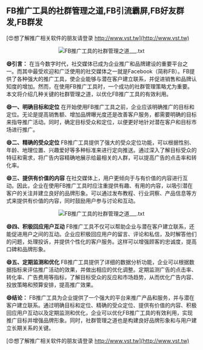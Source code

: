 ## **FB推广工具的社群管理之道,FB引流霸屏,FB好友群发,FB群发**

[😍想了解推广相关软件的朋友请登录 http://www.vst.tw](http://www.vst.tw)

 <center><img src="https://vst.tw/MP4/tuiguang/png/8.png" alt="FB推广工具的社群管理之道___.txt"></center>

**😄引言：**
在当今数字时代，社交媒体已成为企业推广和品牌建设的重要平台之一。而其中最受欢迎和广泛使用的社交媒体之一就是Facebook（简称FB）。FB提供了各种强大的推广工具，使企业能够与潜在客户建立联系，并促进销售和品牌认知度的增加。然而，在使用FB推广工具时，一个成功的社群管理策略尤为重要。本文将介绍几种关键的社群管理之道，以优化FB推广工具的有效利用。

**😄一、明确目标和定位**
在开始使用FB推广工具之前，企业应该明确推广的目标和定位。无论是提高销售额、增加品牌曝光度还是改善客户服务，都需要明确的目标来指导推广活动。同时，确定目标受众和定位，以便更好地针对潜在客户和目标市场进行推广。

**😄二、精确的受众定位**
FB推广工具提供了强大的受众定位功能，可以根据性别、年龄、地理位置、兴趣爱好等多种标准来进行定向推送。通过深入了解目标受众的特征和需求，将广告内容精确地展示给最相关的人群，可以提高广告的点击率和转化率。

**😄三、提供有价值的内容**
在社交媒体上，用户更倾向于与有价值的内容进行互动。因此，企业在使用FB推广工具时应注重提供有趣、有用的内容，以吸引潜在客户的关注并建立良好的品牌形象。可以通过发布教程、行业洞察、产品信息等方式来提供有价值的内容，同时鼓励用户参与讨论和互动。

 <center><img src="https://vst.tw/MP4/tuiguang/png/7.png" alt="FB推广工具的社群管理之道___.txt"></center>

**😄四、积极回应用户互动**
FB推广工具不仅可以帮助企业与潜在客户建立联系，还能促进用户之间的互动。企业应积极回应用户的留言、评论和私信，及时解答他们的问题，处理投诉，并提供个性化的客户服务。这样可以增强顾客的忠诚度，提高口碑和品牌形象。

**😄五、定期监测和优化**
FB推广工具提供了详细的数据分析功能，企业可以根据数据指标来评估推广活动的效果，并做出相应的优化调整。定期监测广告的点击率、转化率、广告费用等指标，了解目标受众的反应和市场趋势，从而优化广告内容、投放策略和预算安排，提高推广效果。

**😄结论：**
FB推广工具为企业提供了一个强大的平台来推广产品和服务，并与潜在客户建立联系。通过明确目标和定位、精确的受众定位、提供有价值的内容、积极回应用户互动以及定期监测和优化，企业可以优化FB推广工具的有效利用，实现推广目标并增强品牌形象。同时，社群管理之道也是构建良好品牌形象和与用户建立长期关系的关键。

[😍想了解推广相关软件的朋友请登录 http://www.vst.tw](http://www.vst.tw)



